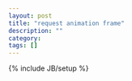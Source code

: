```yaml
---
layout: post
title: "request animation frame"
description: ""
category: 
tags: []
---
```

{% include JB/setup %}
